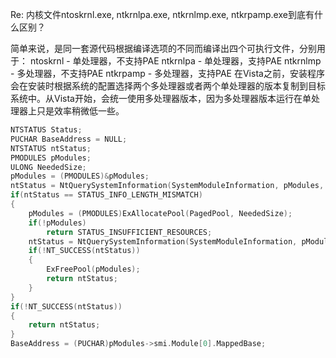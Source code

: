 Re: 内核文件ntoskrnl.exe, ntkrnlpa.exe, ntkrnlmp.exe, ntkrpamp.exe到底有什么区别？

	
简单来说，是同一套源代码根据编译选项的不同而编译出四个可执行文件，分别用于：
ntoskrnl - 单处理器，不支持PAE
ntkrnlpa - 单处理器，支持PAE
ntkrnlmp - 多处理器，不支持PAE
ntkrpamp - 多处理器，支持PAE
在Vista之前，安装程序会在安装时根据系统的配置选择两个多处理器或者两个单处理器的版本复制到目标系统中。从Vista开始，会统一使用多处理器版本，因为多处理器版本运行在单处理器上只是效率稍微低一些。



```C
NTSTATUS Status;
PUCHAR BaseAddress = NULL;
NTSTATUS ntStatus;
PMODULES pModules;
ULONG NeededSize;
pModules = (PMODULES)&pModules;
ntStatus = NtQuerySystemInformation(SystemModuleInformation, pModules, 4, &NeededSize);
if(ntStatus == STATUS_INFO_LENGTH_MISMATCH)
{
    pModules = (PMODULES)ExAllocatePool(PagedPool, NeededSize);
    if(!pModules)
        return STATUS_INSUFFICIENT_RESOURCES;
    ntStatus = NtQuerySystemInformation(SystemModuleInformation, pModules, NeededSize, NULL);
    if(!NT_SUCCESS(ntStatus))
    {
        ExFreePool(pModules);
        return ntStatus;
    }
}
if(!NT_SUCCESS(ntStatus))
{
    return ntStatus;
}
BaseAddress = (PUCHAR)pModules->smi.Module[0].MappedBase;
```